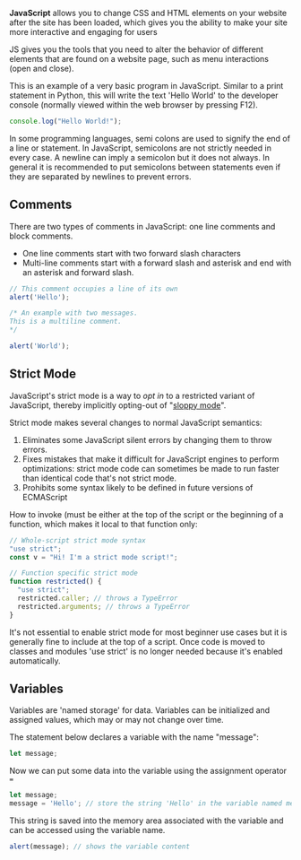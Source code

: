 **JavaScript** allows you to change CSS and HTML elements on your website after the site has been loaded, which gives you the ability to make your site more interactive and engaging for users

JS gives you the tools that you need to alter the behavior of different elements that are found on a website page, such as menu interactions (open and close).

This is an example of a very basic program in JavaScript. Similar to a print statement in Python, this will write the text 'Hello World' to the developer console (normally viewed within the web browser by pressing F12).

```js
console.log("Hello World!");
```

In some programming languages, semi colons are used to signify the end of a line or statement. In JavaScript, semicolons are not strictly needed in every case. A newline can imply a semicolon but it does not always. In general it is recommended to put semicolons between statements even if they are separated by newlines to prevent errors.

## Comments
There are two types of comments in JavaScript: one line comments and block comments. 

* One line comments start with two forward slash characters
* Multi-line comments start with a forward slash and asterisk and end with an asterisk and forward slash. 

```js
// This comment occupies a line of its own
alert('Hello');

/* An example with two messages.
This is a multiline comment.
*/

alert('World');

```

## Strict Mode

JavaScript's strict mode is a way to _opt in_ to a restricted variant of JavaScript, thereby implicitly opting-out of "[sloppy mode](https://developer.mozilla.org/en-US/docs/Glossary/Sloppy_mode)".

Strict mode makes several changes to normal JavaScript semantics:

1. Eliminates some JavaScript silent errors by changing them to throw errors.
2. Fixes mistakes that make it difficult for JavaScript engines to perform optimizations: strict mode code can sometimes be made to run faster than identical code that's not strict mode.
3. Prohibits some syntax likely to be defined in future versions of ECMAScript

How to invoke (must be either at the top of the script or the beginning of a function, which makes it local to that function only:
```js
// Whole-script strict mode syntax
"use strict";
const v = "Hi! I'm a strict mode script!";

// Function specific strict mode
function restricted() {
  "use strict";
  restricted.caller; // throws a TypeError
  restricted.arguments; // throws a TypeError
}
```

It's not essential to enable strict mode for most beginner use cases but it is generally fine to include at the top of a script. Once code is moved to classes and modules 'use strict' is no longer needed because it's enabled automatically.

## Variables
Variables are 'named storage' for data. Variables can be initialized and assigned values, which may or may not change over time. 

The statement below declares a variable with the name "message":
```javascript
let message;
```

Now we can put some data into the variable using the assignment operator `=`
```javascript
let message;
message = 'Hello'; // store the string 'Hello' in the variable named message
```

This string is saved into the memory area associated with the variable and can be accessed using the variable name.

```javascript
alert(message); // shows the variable content
```
